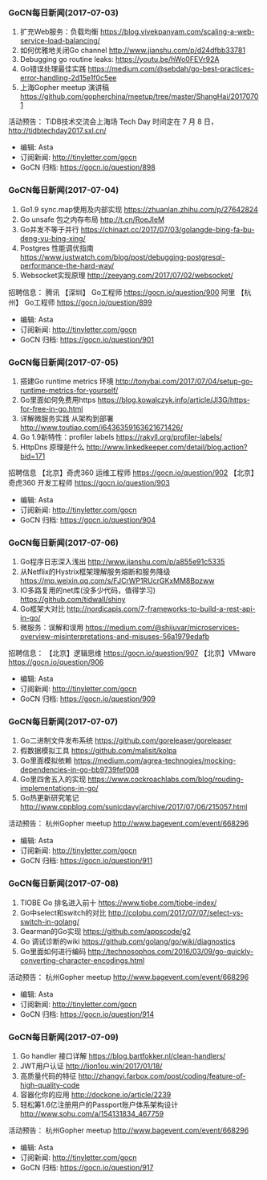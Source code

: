### GoCN每日新闻(2017-07-03)

1. 扩充Web服务：负载均衡 https://blog.vivekpanyam.com/scaling-a-web-service-load-balancing/
2. 如何优雅地关闭Go channel http://www.jianshu.com/p/d24dfbb33781
3. Debugging go routine leaks: https://youtu.be/hWo0FEVr92A
4. Go错误处理最佳实践 https://medium.com/@sebdah/go-best-practices-error-handling-2d15e1f0c5ee
5. 上海Gopher meetup 演讲稿 https://github.com/gopherchina/meetup/tree/master/ShangHai/20170701

活动预告：
TiDB技术交流会上海场 Tech Day 时间定在 7 月 8 日，http://tidbtechday2017.sxl.cn/

* 编辑: Asta
* 订阅新闻: http://tinyletter.com/gocn
* GoCN 归档: https://gocn.io/question/898

### GoCN每日新闻(2017-07-04)

1. Go1.9 sync.map使用及内部实现 https://zhuanlan.zhihu.com/p/27642824
2. Go unsafe 包之内存布局 http://t.cn/RoeJIeM
3. Go并发不等于并行 https://chinazt.cc/2017/07/03/golangde-bing-fa-bu-deng-yu-bing-xing/
4. Postgres 性能调优指南 https://www.justwatch.com/blog/post/debugging-postgresql-performance-the-hard-way/
5. Websocket实现原理 http://zeeyang.com/2017/07/02/websocket/

招聘信息：
腾讯 【深圳】 Go工程师 https://gocn.io/question/900
阿里 【杭州】 Go工程师 https://gocn.io/question/899

* 编辑: Asta
* 订阅新闻: http://tinyletter.com/gocn
* GoCN 归档: https://gocn.io/question/901

### GoCN每日新闻(2017-07-05)

1. 搭建Go runtime metrics 环境 http://tonybai.com/2017/07/04/setup-go-runtime-metrics-for-yourself/
2. Go里面如何免费用https https://blog.kowalczyk.info/article/Jl3G/https-for-free-in-go.html
3. 详解微服务实践 从架构到部署 http://www.toutiao.com/i6436359163621671426/
4. Go 1.9新特性：profiler labels https://rakyll.org/profiler-labels/
5. HttpDns 原理是什么 http://www.linkedkeeper.com/detail/blog.action?bid=171

招聘信息
【北京】奇虎360 运维工程师 https://gocn.io/question/902
【北京】奇虎360 开发工程师 https://gocn.io/question/903

* 编辑: Asta
* 订阅新闻: http://tinyletter.com/gocn
* GoCN 归档: https://gocn.io/question/904

### GoCN每日新闻(2017-07-06)

1. Go程序日志深入浅出 http://www.jianshu.com/p/a855e91c5335
2. 从Netflix的Hystrix框架理解服务熔断和服务降级 https://mp.weixin.qq.com/s/FJCrWP1RUcrGKxMM8Bpzww
3. IO多路复用的net库(没多少代码，值得学习) https://github.com/tidwall/shiny
4. Go框架大对比 http://nordicapis.com/7-frameworks-to-build-a-rest-api-in-go/
5. 微服务：误解和误用 https://medium.com/@shijuvar/microservices-overview-misinterpretations-and-misuses-56a1979edafb

招聘信息：
【北京】逻辑思维 https://gocn.io/question/907
【北京】VMware https://gocn.io/question/906

* 编辑: Asta
* 订阅新闻: http://tinyletter.com/gocn
* GoCN 归档: https://gocn.io/question/909

### GoCN每日新闻(2017-07-07)

1. Go二进制文件发布系统 https://github.com/goreleaser/goreleaser
2. 假数据模拟工具 https://github.com/malisit/kolpa
3. Go里面模拟依赖 https://medium.com/agrea-technogies/mocking-dependencies-in-go-bb9739fef008
4. Go里四舍五入的实现 https://www.cockroachlabs.com/blog/rouding-implementations-in-go/
5. Go热更新研究笔记 http://www.cppblog.com/sunicdavy/archive/2017/07/06/215057.html

活动预告：
杭州Gopher meetup http://www.bagevent.com/event/668296

* 编辑: Asta
* 订阅新闻: http://tinyletter.com/gocn
* GoCN 归档: https://gocn.io/question/911

### GoCN每日新闻(2017-07-08)

1. TIOBE Go 排名进入前十 https://www.tiobe.com/tiobe-index/
2. Go中select和switch的对比 http://colobu.com/2017/07/07/select-vs-switch-in-golang/
3. Gearman的Go实现 https://github.com/appscode/g2
4. Go 调试诊断的wiki https://github.com/golang/go/wiki/diagnostics
5. Go里面如何进行编码 http://technosophos.com/2016/03/09/go-quickly-converting-character-encodings.html

活动预告：
杭州Gopher meetup http://www.bagevent.com/event/668296

* 编辑: Asta
* 订阅新闻: http://tinyletter.com/gocn
* GoCN 归档: https://gocn.io/question/914

### GoCN每日新闻(2017-07-09)

1. Go handler 接口详解 https://blog.bartfokker.nl/clean-handlers/
2. JWT用户认证 http://lion1ou.win/2017/01/18/
3. 高质量代码的特征 http://zhangyi.farbox.com/post/coding/feature-of-high-quality-code
4. 容器化你的应用 http://dockone.io/article/2239
5. 轻松筹1.6亿注册用户的Passport账户体系架构设计 http://www.sohu.com/a/154131834_467759

活动预告：
杭州Gopher meetup http://www.bagevent.com/event/668296

* 编辑: Asta
* 订阅新闻: http://tinyletter.com/gocn
* GoCN 归档: https://gocn.io/question/917